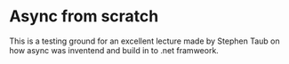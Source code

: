 # Async from scratch

This is a testing ground for an excellent lecture made by Stephen Taub on how async was inventend and build in to .net framweork.
